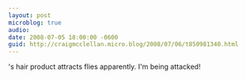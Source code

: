 ```yaml
---
layout: post
microblog: true
audio: 
date: 2008-07-05 18:00:00 -0600
guid: http://craigmcclellan.micro.blog/2008/07/06/t850981340.html
---
```

's hair product attracts flies apparently. I'm being attacked!
